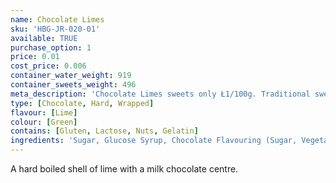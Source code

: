 ```yaml
---
name: Chocolate Limes
sku: 'HBG-JR-020-01'
available: TRUE
purchase_option: 1
price: 0.01
cost_price: 0.006
container_water_weight: 919
container_sweets_weight: 496
meta_description: 'Chocolate Limes sweets only Ł1/100g. Traditional sweets and more at Humbugs Confectionery Store. Specialists in satisfying your sweet tooth!'
type: [Chocolate, Hard, Wrapped]
flavour: [Lime]
colour: [Green]
contains: [Gluten, Lactose, Nuts, Gelatin]
ingredients: 'Sugar, Glucose Syrup, Chocolate Flavouring (Sugar, Vegetable Oil, Whey Powder, Cocoa Powder, Emulsifier: Soya Lecithin, E322, E476, Salt), Citric Acid, Vegetable Oil, Colours: E102, E104, E142; Flavours: Chocolate Flavour'
---
```

A hard boiled shell of lime with a milk chocolate centre.